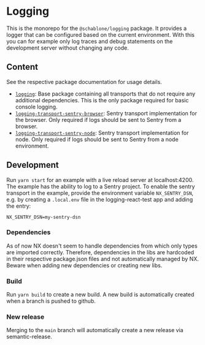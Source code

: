 # Logging
This is the monorepo for the `@schablone/logging` package. It provides a logger 
that can be configured based on the current environment. With this you can for 
example only log traces and debug statements on the development server without 
changing any code.

## Content
See the respective package documentation for usage details.

* [`logging`](libs/logging): Base package containing all transports that do not require any
  additional dependencies. This is the only package required for basic console logging.
* [`logging-transport-sentry-browser`](libs/logging-transport-sentry-browser): Sentry transport implementation for the
  browser. Only required if logs should be sent to Sentry from a browser.
* [`logging-transport-sentry-node`](libs/logging-transport-sentry-node): Sentry transport implementation for node. 
  Only required if logs should be sent to Sentry from a node environment.

## Development
Run `yarn start` for an example with a live reload server at
localhost:4200. The example has the ability to log to a Sentry project. To enable
the sentry transport in the example, provide the environment variable `NX_SENTRY_DSN`,
e.g. by creating a `.local.env` file in the logging-react-test app and
adding the entry:

```NX_SENTRY_DSN=my-sentry-dsn```

### Dependencies
As of now NX doesn't seem to handle dependencies from which only types are imported 
correctly. Therefore, dependencies in the libs are hardcoded in their respective 
package.json files and not automatically managed by NX. Beware when adding
new dependencies or creating new libs.

### Build
Run `yarn build` to create a new build. A new build is automatically created
when a branch is pushed to github.

### New release
Merging to the `main` branch will automatically create a new release via
semantic-release.
